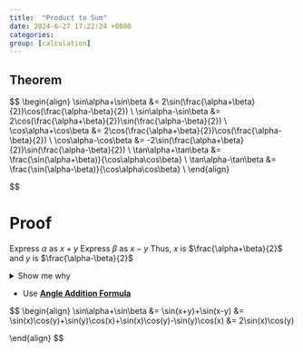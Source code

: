 ```yaml
---
title:  "Product to Sum"
date: 2024-6-27 17:22:24 +0800
categories: 
group: [calculation]
---
```


## Theorem

$$ 
\begin{align}
\sin\alpha+\sin\beta &= 2\sin(\frac{\alpha+\beta}{2})\cos(\frac{\alpha-\beta}{2}) \\
\sin\alpha-\sin\beta &= 2\cos(\frac{\alpha+\beta}{2})\sin(\frac{\alpha-\beta}{2}) \\ 
\cos\alpha+\cos\beta &= 2\cos(\frac{\alpha+\beta}{2})\cos(\frac{\alpha-\beta}{2}) \\
\cos\alpha-\cos\beta &= -2\sin(\frac{\alpha+\beta}{2})\sin(\frac{\alpha-\beta}{2}) \\
\tan\alpha+\tan\beta &= \frac{\sin(\alpha+\beta)}{\cos\alpha\cos\beta} \\
\tan\alpha-\tan\beta &= \frac{\sin(\alpha-\beta)}{\cos\alpha\cos\beta} \\
\end{align}

$$

# Proof

Express $\alpha$ as $x+y$
Express $\beta$ as $x-y$
Thus, $x$ is $\frac{\alpha+\beta}{2}$ and $y$ is $\frac{\alpha-\beta}{2}$

<details>
<summary>Show me why</summary>
$$
\begin{align*}
\alpha = x+y
\beta = x-y
\alpha+\beta = x+y+x-y \text{add the two equations}
x = \frac{\alpha+\beta}{2}
\alpha-\beta = x+y-x+y \text{minus the two equations}
y = \frac{\alpha-\beta}{2}
\end{align*}
$$
</details>

* Use [**Angle Addition Formula**](../angle_addition)

$$ 
\begin{align}
\sin\alpha+\sin\beta &= \sin(x+y)+\sin(x-y)
&= \sin(x)\cos(y)+\sin(y)\cos(x)+\sin(x)\cos(y)-\sin(y)\cos(x)
&= 2\sin(x)\cos(y)

\end{align}
$$
